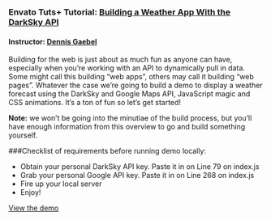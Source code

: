 ### Envato Tuts+ Tutorial: [Building a Weather App With the DarkSky API](http://webdesign.tutsplus.com/tutorials/building-a-weather-app-with-the-darksky-api--cms-28678)
#### Instructor: [Dennis Gaebel](https://tutsplus.com/authors/dennis-gaebel)

Building for the web is just about as much fun as anyone can have, especially when you’re working with an API to dynamically pull in data. Some might call this building “web apps”, others may call it building “web pages”. Whatever the case we’re going to build a demo to display a weather forecast using the DarkSky and Google Maps API, JavaScript magic and CSS animations. It’s a ton of fun so let’s get started!

**Note:** we won’t be going into the minutiae of the build process, but you’ll have enough information from this overview to go and build something yourself.

###Checklist of requirements before running demo locally:

- Obtain your personal DarkSky API key. Paste it in on Line 79 on index.js
- Grab your personal Google API key. Paste it in on Line 268 on index.js
- Fire up your local server
- Enjoy!


[View the demo](http://tutsplus.github.io/building-a-weather-app-with-the-darksky-api)
